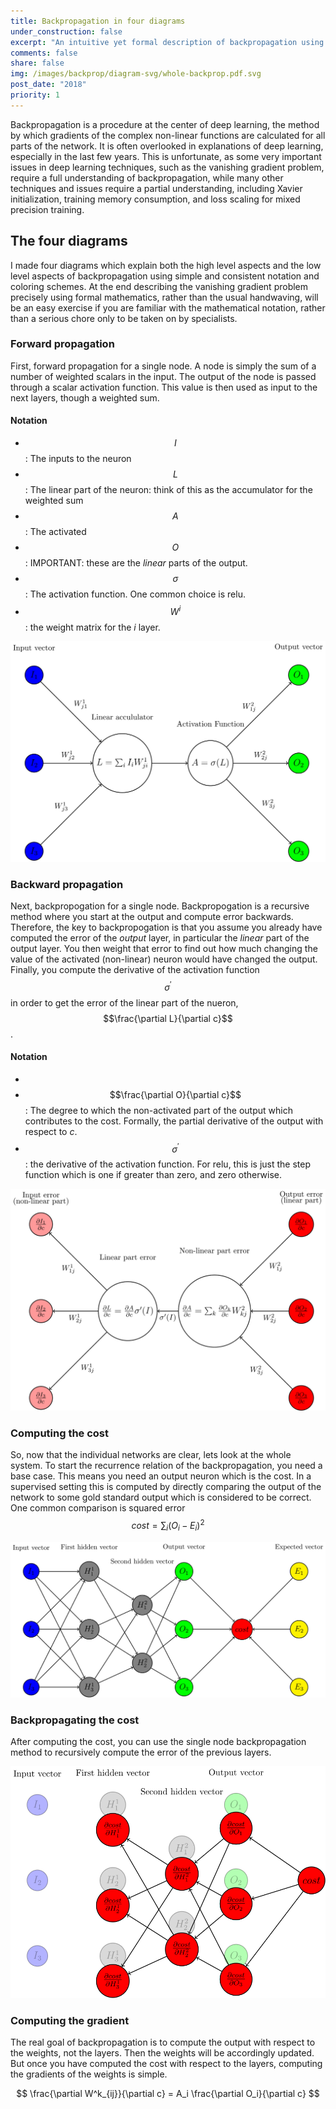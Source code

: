 ```yaml
---
title: Backpropagation in four diagrams
under_construction: false
excerpt: "An intuitive yet formal description of backpropagation using diagrams."
comments: false
share: false
img: /images/backprop/diagram-svg/whole-backprop.pdf.svg
post_date: "2018"
priority: 1
---
```



Backpropagation is a procedure at the center of deep learning, the method by which gradients of the complex non-linear functions are calculated for all parts of the network. It is often overlooked in explanations of deep learning, especially in the last few years. This is unfortunate, as some very important issues in deep learning techniques, such as the vanishing gradient problem, require a full understanding of backpropagation, while many other techniques and issues require a partial understanding, including Xavier initialization, training memory consumption, and loss scaling for mixed precision training.


## The four diagrams

I made four diagrams which explain both the high level aspects and the low level aspects of backpropagation using simple and consistent notation and coloring schemes. At the end describing the vanishing gradient problem precisely using formal mathematics, rather than the usual handwaving, will be an easy exercise if you are familiar with the mathematical notation, rather than a serious chore only to be taken on by specialists.


### Forward propagation

First, forward propagation for a single node. A node is simply the sum of a number of weighted scalars in the input. The output of the node is passed through a scalar activation function. This value is then used as input to the next layers, though a weighted sum.

#### Notation

* $$I$$: The inputs to the neuron
* $$L$$: The linear part of the neuron: think of this as the accumulator for the weighted sum
* $$A$$: The activated
* $$O$$: IMPORTANT: these are the *linear* parts of the output.
* $$\sigma$$: The activation function. One common choice is relu.
* $$W^i$$: the weight matrix for the *i* layer.

![img](/images/backprop/diagram-svg/diagram.pdf.svg)

### Backward propagation

Next, backpropogation for a single node. Backpropogation is a recursive method where you start at the output and compute error backwards. Therefore, the key to backpropogation is that you assume you already have computed the error of the *output* layer, in particular the *linear* part of the output layer. You then weight that error to find out how much changing the value of the activated (non-linear) neuron would have changed the output. Finally, you compute the derivative of the activation function $$\sigma^\prime$$  in order to get the error of the linear part of the nueron, $$\frac{\partial L}{\partial c}$$.

#### Notation

*
* $$\frac{\partial O}{\partial c}$$: The degree to which the non-activated part of the output which contributes to the cost. Formally, the partial derivative of the output with respect to *c*.
* $$\sigma^\prime$$: the derivative of the activation function. For relu, this is just the step function which is one if greater than zero, and zero otherwise.

![img](/images/backprop/diagram-svg/diagram3.pdf.svg)

### Computing the cost

So, now that the individual networks are clear, lets look at the whole system. To start the recurrence relation of the backpropagation, you need a base case. This means you need an output neuron which is the cost. In a supervised setting this is computed by directly comparing the output of the network to some gold standard output which is considered to be correct. One common comparison is squared error $$cost = \sum_i (O_i - E_i)^2$$

![img](/images/backprop/diagram-svg/whole-backprop.pdf.svg)

### Backpropagating the cost

After computing the cost, you can use the single node backpropagation method to recursively compute the error of the previous layers.

![img](/images/backprop/diagram-svg/act-whole-backprop.pdf.svg)

### Computing the gradient

The real goal of backpropagation is to compute the output with respect to the weights, not the layers. Then the weights will be accordingly updated. But once you have computed the cost with respect to the layers, computing the gradients of the weights is simple.

$$ \frac{\partial W^k_{ij}}{\partial c} = A_i \frac{\partial O_i}{\partial c}  $$
